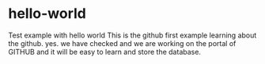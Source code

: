 # hello-world
Test example with hello world
This is the github first example learning about the github.
yes. we have checked and we are working on the portal of GITHUB and it will be easy to learn and store the database.
